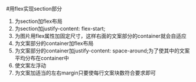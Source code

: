 #用flex实现section部分
1. 为section加flex布局
2. 为section加justify-content: flex-start;
3. 为图片用flex属性加固定尺寸，这样右面的文案部分的container就会自适应
4. 为文案部分的container加flex布局
5. 为文案部分的container加justify-content: space-around;为了使其中的文案平均分布在container中
6. 使文案左浮动
7. 为文案加适当的左右margin只要使每行文案块数符合要求即可
